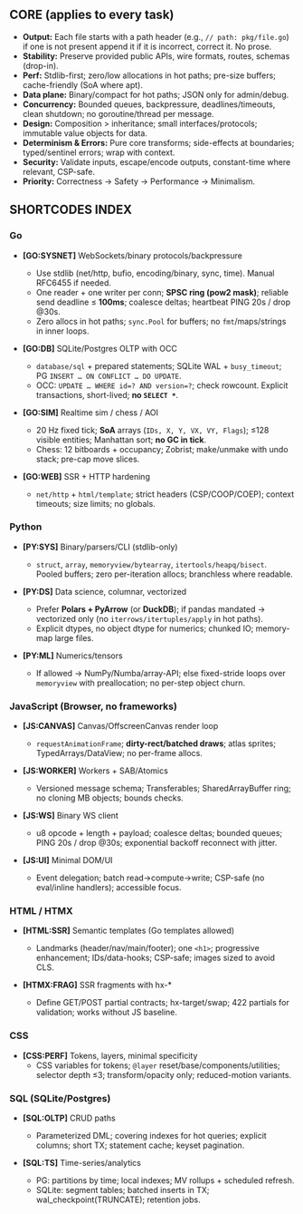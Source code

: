 

## CORE (applies to every task)
- **Output:** Each file starts with a path header (e.g., `// path: pkg/file.go`) if one is not present append it if it is incorrect, correct it. No prose.
- **Stability:** Preserve provided public APIs, wire formats, routes, schemas (drop-in).
- **Perf:** Stdlib-first; zero/low allocations in hot paths; pre-size buffers; cache-friendly (SoA where apt).
- **Data plane:** Binary/compact for hot paths; JSON only for admin/debug.
- **Concurrency:** Bounded queues, backpressure, deadlines/timeouts, clean shutdown; no goroutine/thread per message.
- **Design:** Composition > inheritance; small interfaces/protocols; immutable value objects for data.
- **Determinism & Errors:** Pure core transforms; side-effects at boundaries; typed/sentinel errors; wrap with context.
- **Security:** Validate inputs, escape/encode outputs, constant-time where relevant, CSP-safe.
- **Priority:** Correctness → Safety → Performance → Minimalism.
## SHORTCODES INDEX

### Go
- **[GO:SYSNET]** WebSockets/binary protocols/backpressure
  - Use stdlib (net/http, bufio, encoding/binary, sync, time). Manual RFC6455 if needed.
  - One reader + one writer per conn; **SPSC ring (pow2 mask)**; reliable send deadline ≤ **100ms**; coalesce deltas; heartbeat PING 20s / drop @30s.
  - Zero allocs in hot paths; `sync.Pool` for buffers; no `fmt`/maps/strings in inner loops.

- **[GO:DB]** SQLite/Postgres OLTP with OCC
  - `database/sql` + prepared statements; SQLite WAL + `busy_timeout`; PG `INSERT … ON CONFLICT … DO UPDATE`.
  - OCC: `UPDATE … WHERE id=? AND version=?`; check rowcount. Explicit transactions, short-lived; **no `SELECT *`**.

- **[GO:SIM]** Realtime sim / chess / AOI
  - 20 Hz fixed tick; **SoA** arrays (`IDs, X, Y, VX, VY, Flags`); ≤128 visible entities; Manhattan sort; **no GC in tick**.
  - Chess: 12 bitboards + occupancy; Zobrist; make/unmake with undo stack; pre-cap move slices.

- **[GO:WEB]** SSR + HTTP hardening
  - `net/http` + `html/template`; strict headers (CSP/COOP/COEP); context timeouts; size limits; no globals.

### Python
- **[PY:SYS]** Binary/parsers/CLI (stdlib-only)
  - `struct`, `array`, `memoryview/bytearray`, `itertools/heapq/bisect`. Pooled buffers; zero per-iteration allocs; branchless where readable.

- **[PY:DS]** Data science, columnar, vectorized
  - Prefer **Polars + PyArrow** (or **DuckDB**); if pandas mandated → vectorized only (no `iterrows/itertuples/apply` in hot paths).
  - Explicit dtypes, no object dtype for numerics; chunked IO; memory-map large files.

- **[PY:ML]** Numerics/tensors
  - If allowed → NumPy/Numba/array-API; else fixed-stride loops over `memoryview` with preallocation; no per-step object churn.

### JavaScript (Browser, no frameworks)
- **[JS:CANVAS]** Canvas/OffscreenCanvas render loop
  - `requestAnimationFrame`; **dirty-rect/batched draws**; atlas sprites; TypedArrays/DataView; no per-frame allocs.

- **[JS:WORKER]** Workers + SAB/Atomics
  - Versioned message schema; Transferables; SharedArrayBuffer ring; no cloning MB objects; bounds checks.

- **[JS:WS]** Binary WS client
  - u8 opcode + length + payload; coalesce deltas; bounded queues; PING 20s / drop @30s; exponential backoff reconnect with jitter.

- **[JS:UI]** Minimal DOM/UI
  - Event delegation; batch read→compute→write; CSP-safe (no eval/inline handlers); accessible focus.

### HTML / HTMX
- **[HTML:SSR]** Semantic templates (Go templates allowed)
  - Landmarks (header/nav/main/footer); one `<h1>`; progressive enhancement; IDs/data-hooks; CSP-safe; images sized to avoid CLS.

- **[HTMX:FRAG]** SSR fragments with hx-*
  - Define GET/POST partial contracts; hx-target/swap; 422 partials for validation; works without JS baseline.

### CSS
- **[CSS:PERF]** Tokens, layers, minimal specificity
  - CSS variables for tokens; `@layer` reset/base/components/utilities; selector depth ≤3; transform/opacity only; reduced-motion variants.

### SQL (SQLite/Postgres)
- **[SQL:OLTP]** CRUD paths
  - Parameterized DML; covering indexes for hot queries; explicit columns; short TX; statement cache; keyset pagination.

- **[SQL:TS]** Time-series/analytics
  - PG: partitions by time; local indexes; MV rollups + scheduled refresh.
  - SQLite: segment tables; batched inserts in TX; wal_checkpoint(TRUNCATE); retention jobs.

